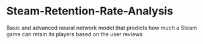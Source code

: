 # Steam-Retention-Rate-Analysis
 Basic and advanced neural network model that predicts how much a Steam game can retain its players based on the user reviews
